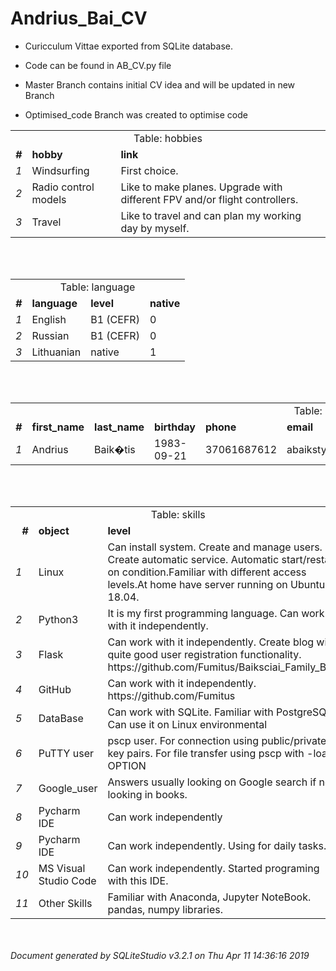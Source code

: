 # Andrius_Bai_CV

- Curicculum Vittae exported from SQLite database.
- Code can be found in AB_CV.py file

- Master Branch contains initial CV idea and will be updated in new Branch
- Optimised_code Branch was created to optimise code

<!DOCTYPE HTML PUBLIC "-//W3C//DTD HTML 4.0//EN" "http://www.w3.org/TR/REC-html40/strict.dtd">
<html><meta http-equiv="Content-Type" content="text/html; charset=System"/><body><table><tr class="title"><td colspan="3" align="center">Table: hobbies</td></tr><tr class="header"><td align="right"><b><i>#</i></b></td><td><b>hobby</b></td><td><b>link</b></td></tr><tr><td class="rownum"><i>1</i></td><td align="left">Windsurfing</td><td align="left">First choice.</td></tr><tr><td class="rownum"><i>2</i></td><td align="left">Radio control models</td><td align="left">Like to make planes. Upgrade with different FPV and/or flight controllers.</td></tr><tr><td class="rownum"><i>3</i></td><td align="left">Travel</td><td align="left">Like to travel and can plan my working day by myself.</td></tr></table><br/><br/><table><tr class="title"><td colspan="4" align="center">Table: language</td></tr><tr class="header"><td align="right"><b><i>#</i></b></td><td><b>language</b></td><td><b>level</b></td><td><b>native</b></td></tr><tr><td class="rownum"><i>1</i></td><td align="left">English</td><td align="left">B1 (CEFR)</td><td align="left">0</td></tr><tr><td class="rownum"><i>2</i></td><td align="left">Russian</td><td align="left">B1 (CEFR)</td><td align="left">0</td></tr><tr><td class="rownum"><i>3</i></td><td align="left">Lithuanian</td><td align="left">native</td><td align="left">1</td></tr></table><br/><br/><table><tr class="title"><td colspan="8" align="center">Table: personal_info</td></tr><tr class="header"><td align="right"><b><i>#</i></b></td><td><b>first_name</b></td><td><b>last_name</b></td><td><b>birthday</b></td><td><b>phone</b></td><td><b>email</b></td><td><b>github</b></td><td><b>country</b></td></tr><tr><td class="rownum"><i>1</i></td><td align="left">Andrius</td><td align="left">Baik�tis</td><td align="left">1983-09-21</td><td align="right">37061687612</td><td align="left">abaikstys@gmail.com</td><td align="left">http://github.com/Fumitus/Andrius_Bai_CV.git</td><td align="left">Lithuania</td></tr></table><br/><br/><table><tr class="title"><td colspan="3" align="center">Table: skills</td></tr><tr class="header"><td align="right"><b><i>#</i></b></td><td><b>object</b></td><td><b>level</b></td></tr><tr><td class="rownum"><i>1</i></td><td align="left">Linux</td><td align="left">Can install system. Create and manage users. Create automatic service. Automatic start/restart on condition.Familiar with different access levels.At home have server running on Ubuntu 18.04.</td></tr><tr><td class="rownum"><i>2</i></td><td align="left">Python3</td><td align="left">It is my first programming language. Can work with it independently.</td></tr><tr><td class="rownum"><i>3</i></td><td align="left">Flask</td><td align="left">Can work with it independently. Create blog with quite good user registration functionality. https://github.com/Fumitus/Baiksciai_Family_Blog</td></tr><tr><td class="rownum"><i>4</i></td><td align="left">GitHub</td><td align="left">Can work with it independently. https://github.com/Fumitus</td></tr><tr><td class="rownum"><i>5</i></td><td align="left">DataBase</td><td align="left">Can work with SQLite. Familiar with PostgreSQL. Can use it on Linux environmental</td></tr><tr><td class="rownum"><i>6</i></td><td align="left">PuTTY user</td><td align="left">pscp user. For connection using public/private key pairs. For file transfer using pscp with -load OPTION</td></tr><tr><td class="rownum"><i>7</i></td><td align="left">Google_user</td><td align="left">Answers usually looking on Google search if not looking in books.</td></tr><tr><td class="rownum"><i>8</i></td><td align="left">Pycharm IDE</td><td align="left">Can work independently</td></tr><tr><td class="rownum"><i>9</i></td><td align="left">Pycharm IDE</td><td align="left">Can work independently. Using for daily tasks.</td></tr><tr><td class="rownum"><i>10</i></td><td align="left">MS Visual Studio Code</td><td align="left">Can work independently. Started programing with this IDE.</td></tr><tr><td class="rownum"><i>11</i></td><td align="left">Other Skills</td><td align="left">Familiar with Anaconda, Jupyter NoteBook. pandas, numpy libraries.</td></tr></table><br/><br/><i>Document generated by SQLiteStudio v3.2.1 on Thu Apr 11 14:36:16 2019</i></body></html>
